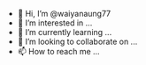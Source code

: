 - 👋 Hi, I’m @waiyanaung77<script async src="https://pagead2.googlesyndication.com/pagead/js/adsbygoogle.js?client=ca-pub-8695361055848079"
     crossorigin="anonymous"></script>
- 👀 I’m interested in ...
- 🌱 I’m currently learning ...
- 💞️ I’m looking to collaborate on ...
- 📫 How to reach me ...

<!---
waiyanaung77/waiyanaung77 is a ✨ special ✨ repository because its `README.md` (this file) appears on your GitHub profile.
You can click the Preview link to take a look at your changes.
--->
